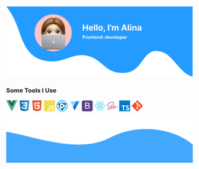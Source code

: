 ![alt text](./images/top.png)

<h3> Some Tools I Use</h2>
<p align="left">
<img src="https://raw.githubusercontent.com/aln-rom/aln-rom/main/images/vue.png" alt="vue" width="30" height="30" />

<img src="https://raw.githubusercontent.com/aln-rom/aln-rom/main/images/css3-original.svg" alt="css3" width="30" height="30" />

<img src="https://raw.githubusercontent.com/aln-rom/aln-rom/main/images/html5-original.svg" alt="html5" width="30" height="30" />

<img src="https://raw.githubusercontent.com/aln-rom/aln-rom/main/images/javascript-plain.svg" alt="javascript" width="30" height="30" />

<img src="https://raw.githubusercontent.com/aln-rom/aln-rom/main/images/quasar.svg" alt="quasar" width="30" height="30" />

<img src="https://raw.githubusercontent.com/aln-rom/aln-rom/main/images/vuetify.svg" alt="vuetify" width="30" height="30" />

<img src="https://raw.githubusercontent.com/aln-rom/aln-rom/main/images/bootstrap-plain.svg" alt="bootstrap" width="30" height="30" />

<img src="https://raw.githubusercontent.com/aln-rom/aln-rom/main/images/react-original.svg" alt="react" width="30" height="30" />

<img src="https://raw.githubusercontent.com/aln-rom/aln-rom/main/images/sass-original.svg" alt="sass" width="30" height="30" />

<img src="https://raw.githubusercontent.com/aln-rom/aln-rom/main/images/typescript-original.svg" alt="typescript" width="30" height="30" />

<img src="https://raw.githubusercontent.com/aln-rom/aln-rom/main/images/git-original.svg" alt="git" width="30" height="30" />

</p>

![alt text](./images/bottom.png)

